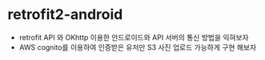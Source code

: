 # retrofit2-android

- retrofit API 와 OKhttp 이용한 안드로이드와 API 서버의 통신 방법을 익혀보자
- AWS cognito를 이용하여 인증받은 유저만 S3 사진 업로드 가능하게 구현 해보자
